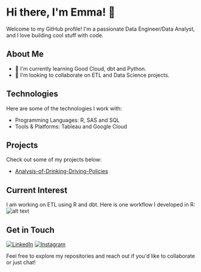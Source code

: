 # Hi there, I'm Emma! 👋

Welcome to my GitHub profile! I'm a passionate Data Engineer/Data Analyst, and I love building cool stuff with code.

## About Me

- 🌱 I'm currently learning Good Cloud, dbt and Python.
- 👯 I'm looking to collaborate on ETL and Data Science projects.


## Technologies

Here are some of the technologies I work with:

- Programming Languages: R, SAS and SQL
- Tools & Platforms: Tableau and Google Cloud

## Projects

Check out some of my projects below:

- [Analysis-of-Drinking-Driving-Policies](https://github.com/wang-emma/Analysis-of-Drinking-Driving-Policies)

## Current Interest
I am working on ETL using R and dbt. 
Here is one workflow I developed in R: 
![alt text]([http://url/to/img.png](https://lucid.app/lucidchart/da370669-7fcb-4ee7-a44e-2fa2121993b9/edit?invitationId=inv_71a1562b-6cdf-44c2-96d7-4da32ffdd20c))

## Get in Touch

[![LinkedIn](https://img.shields.io/badge/Linkedin-0A66C2?style=for-the-badge&logo=LinkedIn&logoColor=white)](https://www.linkedin.com/in/emma-wang-profile/)
[![Instagram](https://img.shields.io/badge/Instagram-E4405F?style=for-the-badge&logo=LinkedIn&logoColor=white)](https://www.instagram.com/ema_planet/)


Feel free to explore my repositories and reach out if you'd like to collaborate or just chat!
